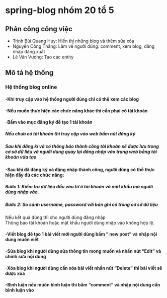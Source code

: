 # spring-blog nhóm 20 tổ 5
## Phân công công việc
- Trịnh Bùi Quang Huy: Hiển thị những blog và thêm sửa xóa
- Nguyễn Công Thắng: Làm về người dùng: comment, xem blog, đăng nhập đăng xuất 
- Lê Văn Vượng: Tạo các entity
## Mô tả hệ thống
### Hệ thống blog online
#### -Khi truy cập vào hệ thống người dùng chỉ có thể xem các blog
#### -Nếu muốn thực hiện các chức năng khác thì cần phải có tài khoản
#### -Bấm vào mục đăng ký để tạo 1 tài khoản
##### Nếu chưa có tài khoản thì truy cập vào web bấm nút đăng ký
##### Sau khi đăng kí và có thông báo thành công tài khoản sẽ được lưu trong cơ sở dữ liệu và người dùng quay lại đăng nhập vào trang web bằng tài khoản vừa tạo
#### -Sau khi đã đăng ký và đăng nhập thành công, người dùng có thể thực hiện đầy đủ các chức năng:
#####	Bước 1: Kiểm tra dữ liệu đầu vào từ ô tài khoản và mật khẩu mà người dùng nhập vào.
#####	Bước 2: So sánh username, password với bản ghi có trong cơ sở dữ liệu
Nếu kết quả đúng thì cho người dùng đăng nhập	
Thông báo tài khoản hoặc mật khẩu người dùng nhập vào không hợp lệ.

#### -Viết blog để tạo 1 bài viết mới người dùng bấm ” new post” và nhập nội dung muốn viết
#### -Sửa blog khi người dùng sửa thông tin mong muốn và nhấn nút “Edit” và chỉnh sửa nội dung
#### -Xóa blog khi người dùng cần xóa bài viết nhấn nút “Delete” thì bài viết sẽ được xóa
#### -Bình luận nếu muốn bình luận thì bấm “comment” và nhập nội dung cần bình luận vào
